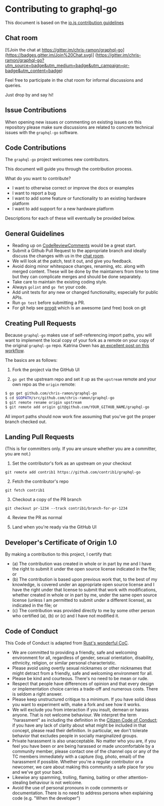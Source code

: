 # Contributing to graphql-go

This document is based on the [io.js contribution guidelines](https://github.com/nodejs/io.js/blob/master/CONTRIBUTING.md)

## Chat room 

[![Join the chat at https://gitter.im/chris-ramon/graphql-go](https://badges.gitter.im/Join%20Chat.svg)]
(https://gitter.im/chris-ramon/graphql-go?utm_source=badge&utm_medium=badge&utm_campaign=pr-badge&utm_content=badge)

Feel free to participate in the chat room for informal discussions and queries. 

Just drop by and say hi!

## Issue Contributions

When opening new issues or commenting on existing issues on this repository
please make sure discussions are related to concrete technical issues with the
`graphql-go` software.

## Code Contributions

The `graphql-go` project welcomes new contributors.

This document will guide you through the contribution process.

What do you want to contribute?

- I want to otherwise correct or improve the docs or examples
- I want to report a bug
- I want to add some feature or functionality to an existing hardware platform
- I want to add support for a new hardware platform

Descriptions for each of these will eventually be provided below.

## General Guidelines
* Reading up on [CodeReviewComments](https://github.com/golang/go/wiki/CodeReviewComments) would be a great start.
* Submit a Github Pull Request to the appropriate branch and ideally discuss the changes with us in the [chat room](#chat-room).
* We will look at the patch, test it out, and give you feedback.
* Avoid doing minor whitespace changes, renaming, etc. along with merged content. These will be done by the maintainers from time to time but they can complicate merges and should be done separately.
* Take care to maintain the existing coding style.
* Always `golint` and `go fmt` your code.
* Add unit tests for any new or changed functionality, especially for public APIs.
* Run `go test` before submitting a PR.
* For git help see [progit](http://git-scm.com/book) which is an awesome (and free) book on git


## Creating Pull Requests
Because `graphql-go` makes use of self-referencing import paths, you will want
to implement the local copy of your fork as a remote on your copy of the
original `graphql-go` repo. Katrina Owen has [an excellent post on this workflow](https://splice.com/blog/contributing-open-source-git-repositories-go/).

The basics are as follows:

1. Fork the project via the GitHub UI

2. `go get` the upstream repo and set it up as the `upstream` remote and your own repo as the `origin` remote:

```bash
$ go get github.com/chris-ramon/graphql-go
$ cd $GOPATH/src/github.com/chris-ramon/graphql-go
$ git remote rename origin upstream
$ git remote add origin git@github.com/YOUR_GITHUB_NAME/graphql-go
```
All import paths should now work fine assuming that you've got the
proper branch checked out.


## Landing Pull Requests
(This is for committers only. If you are unsure whether you are a committer, you are not.)

1. Set the contributor's fork as an upstream on your checkout

`git remote add contrib1 https://github.com/contrib1/graphql-go`

2. Fetch the contributor's repo

`git fetch contrib1`

3. Checkout a copy of the PR branch

`git checkout pr-1234 --track contrib1/branch-for-pr-1234`

4. Review the PR as normal

5. Land when you're ready via the GitHub UI

## Developer's Certificate of Origin 1.0

By making a contribution to this project, I certify that:

* (a) The contribution was created in whole or in part by me and I
have the right to submit it under the open source license indicated
in the file; or
* (b) The contribution is based upon previous work that, to the best
of my knowledge, is covered under an appropriate open source license
and I have the right under that license to submit that work with
modifications, whether created in whole or in part by me, under the
same open source license (unless I am permitted to submit under a
different license), as indicated in the file; or
* (c) The contribution was provided directly to me by some other
person who certified (a), (b) or (c) and I have not modified it.


## Code of Conduct

This Code of Conduct is adapted from [Rust's wonderful
CoC](http://www.rust-lang.org/conduct.html).

* We are committed to providing a friendly, safe and welcoming
environment for all, regardless of gender, sexual orientation,
disability, ethnicity, religion, or similar personal characteristic.
* Please avoid using overtly sexual nicknames or other nicknames that
might detract from a friendly, safe and welcoming environment for
all.
* Please be kind and courteous. There's no need to be mean or rude.
* Respect that people have differences of opinion and that every
design or implementation choice carries a trade-off and numerous
costs. There is seldom a right answer.
* Please keep unstructured critique to a minimum. If you have solid
ideas you want to experiment with, make a fork and see how it works.
* We will exclude you from interaction if you insult, demean or harass
anyone.  That is not welcome behaviour. We interpret the term
"harassment" as including the definition in the [Citizen Code of
Conduct](http://citizencodeofconduct.org/); if you have any lack of
clarity about what might be included in that concept, please read
their definition. In particular, we don't tolerate behavior that
excludes people in socially marginalized groups.
* Private harassment is also unacceptable. No matter who you are, if
you feel you have been or are being harassed or made uncomfortable
by a community member, please contact one of the channel ops or any
of the TC members immediately with a capture (log, photo, email) of
the harassment if possible.  Whether you're a regular contributor or
a newcomer, we care about making this community a safe place for you
and we've got your back.
* Likewise any spamming, trolling, flaming, baiting or other
attention-stealing behaviour is not welcome.
* Avoid the use of personal pronouns in code comments or
documentation. There is no need to address persons when explaining
code (e.g. "When the developer")
